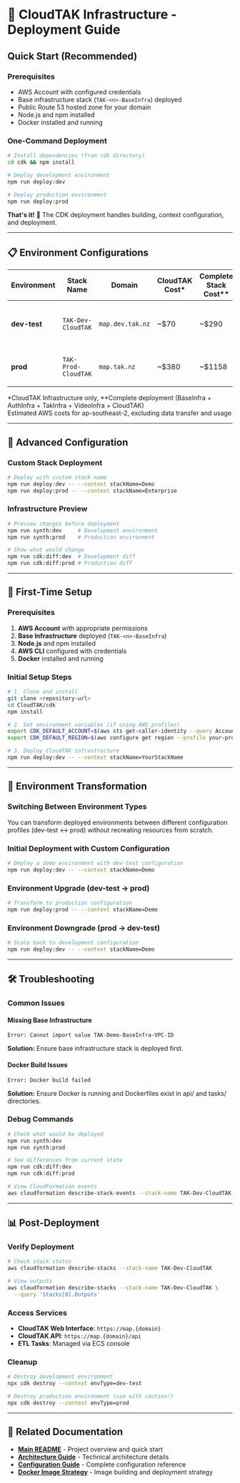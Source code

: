 # 🚀 CloudTAK Infrastructure - Deployment Guide

## **Quick Start (Recommended)**

### **Prerequisites**
- AWS Account with configured credentials
- Base infrastructure stack (`TAK-<n>-BaseInfra`) deployed
- Public Route 53 hosted zone for your domain
- Node.js and npm installed
- Docker installed and running

### **One-Command Deployment**
```bash
# Install dependencies (from cdk directory)
cd cdk && npm install

# Deploy development environment
npm run deploy:dev

# Deploy production environment  
npm run deploy:prod
```

**That's it!** 🎉 The CDK deployment handles building, context configuration, and deployment.

---

## **📋 Environment Configurations**

| Environment | Stack Name | Domain | CloudTAK Cost* | Complete Stack Cost** | Features |
|-------------|------------|--------|----------------|----------------------|----------|
| **dev-test** | `TAK-Dev-CloudTAK` | `map.dev.tak.nz` | ~$70 | ~$290 | Cost-optimized, Aurora Serverless v2 |
| **prod** | `TAK-Prod-CloudTAK` | `map.tak.nz` | ~$380 | ~$1158 | High availability, Aurora Multi-AZ |

*CloudTAK Infrastructure only, **Complete deployment (BaseInfra + AuthInfra + TakInfra + VideoInfra + CloudTAK)  
Estimated AWS costs for ap-southeast-2, excluding data transfer and usage

---

## **🔧 Advanced Configuration**

### **Custom Stack Deployment**
```bash
# Deploy with custom stack name
npm run deploy:dev -- --context stackName=Demo
npm run deploy:prod -- --context stackName=Enterprise
```

### **Infrastructure Preview**
```bash
# Preview changes before deployment
npm run synth:dev     # Development environment
npm run synth:prod    # Production environment

# Show what would change
npm run cdk:diff:dev  # Development diff
npm run cdk:diff:prod # Production diff
```

---

## **🚀 First-Time Setup**

### **Prerequisites**
1. **AWS Account** with appropriate permissions
2. **Base Infrastructure** deployed (`TAK-<n>-BaseInfra`)
3. **Node.js** and npm installed  
4. **AWS CLI** configured with credentials
5. **Docker** installed and running

### **Initial Setup Steps**
```bash
# 1. Clone and install
git clone <repository-url>
cd CloudTAK/cdk
npm install

# 2. Set environment variables (if using AWS profiles)
export CDK_DEFAULT_ACCOUNT=$(aws sts get-caller-identity --query Account --output text --profile your-profile)
export CDK_DEFAULT_REGION=$(aws configure get region --profile your-profile)

# 3. Deploy CloudTAK infrastructure
npm run deploy:dev -- --context stackName=YourStackName
```

---

## **🔄 Environment Transformation**

### **Switching Between Environment Types**

You can transform deployed environments between different configuration profiles (dev-test ↔ prod) without recreating resources from scratch.

### **Initial Deployment with Custom Configuration**
```bash
# Deploy a demo environment with dev-test configuration
npm run deploy:dev -- --context stackName=Demo
```

### **Environment Upgrade (dev-test → prod)**
```bash
# Transform to production configuration
npm run deploy:prod -- --context stackName=Demo
```

### **Environment Downgrade (prod → dev-test)**
```bash
# Scale back to development configuration
npm run deploy:dev -- --context stackName=Demo
```

---

## **🛠️ Troubleshooting**

### **Common Issues**

#### **Missing Base Infrastructure**
```
Error: Cannot import value TAK-Demo-BaseInfra-VPC-ID
```
**Solution:** Ensure base infrastructure stack is deployed first.

#### **Docker Build Issues**
```
Error: Docker build failed
```
**Solution:** Ensure Docker is running and Dockerfiles exist in api/ and tasks/ directories.

### **Debug Commands**
```bash
# Check what would be deployed
npm run synth:dev
npm run synth:prod

# See differences from current state
npm run cdk:diff:dev
npm run cdk:diff:prod

# View CloudFormation events
aws cloudformation describe-stack-events --stack-name TAK-Dev-CloudTAK
```

---

## **📊 Post-Deployment**

### **Verify Deployment**
```bash
# Check stack status
aws cloudformation describe-stacks --stack-name TAK-Dev-CloudTAK

# View outputs
aws cloudformation describe-stacks --stack-name TAK-Dev-CloudTAK \
  --query 'Stacks[0].Outputs'
```

### **Access Services**
- **CloudTAK Web Interface**: `https://map.{domain}`
- **CloudTAK API**: `https://map.{domain}/api`
- **ETL Tasks**: Managed via ECS console

### **Cleanup**
```bash
# Destroy development environment
npx cdk destroy --context envType=dev-test

# Destroy production environment (use with caution!)
npx cdk destroy --context envType=prod
```

---

## **🔗 Related Documentation**

- **[Main README](../README.md)** - Project overview and quick start
- **[Architecture Guide](ARCHITECTURE.md)** - Technical architecture details
- **[Configuration Guide](PARAMETERS.md)** - Complete configuration reference
- **[Docker Image Strategy](DOCKER_IMAGE_STRATEGY.md)** - Image building and deployment strategy
